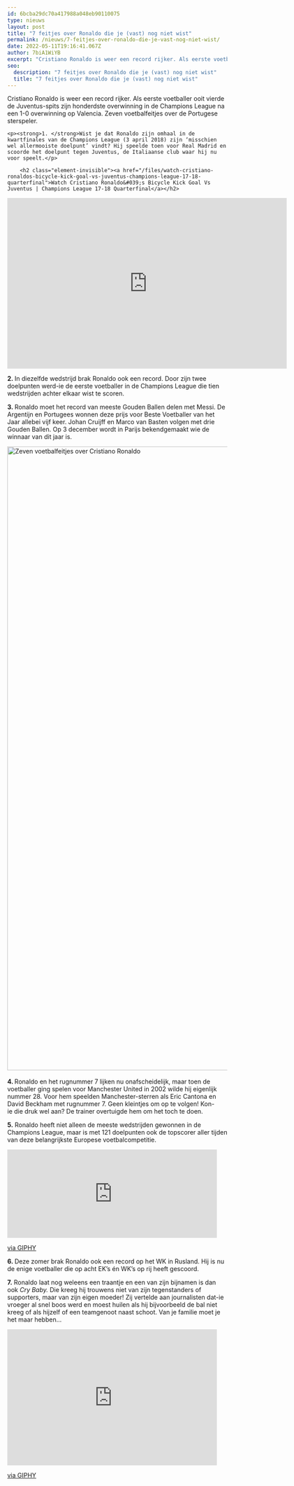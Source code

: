 ```yaml
---
id: 6bcba29dc70a417988a048eb90110075
type: nieuws
layout: post
title: "7 feitjes over Ronaldo die je (vast) nog niet wist"
permalink: /nieuws/7-feitjes-over-ronaldo-die-je-vast-nog-niet-wist/
date: 2022-05-11T19:16:41.067Z
author: 7biA1WiYB
excerpt: "Cristiano Ronaldo is weer een record rijker. Als eerste voetballer ooit vierde de Juventus-spits zijn honderdste overwinning in de Champions League na een 1-0 overwinning op Valencia. Zeven voetbalfeitjes over de Portugese sterspeler.  "
seo:
  description: "7 feitjes over Ronaldo die je (vast) nog niet wist"
  title: "7 feitjes over Ronaldo die je (vast) nog niet wist"
---
```

Cristiano Ronaldo is weer een record rijker. Als eerste voetballer ooit vierde de Juventus-spits zijn honderdste overwinning in de Champions League na een 1-0 overwinning op Valencia. Zeven voetbalfeitjes over de Portugese sterspeler.  

    <p><strong>1. </strong>Wist je dat Ronaldo zijn omhaal in de kwartfinales van de Champions League (3 april 2018) zijn ‘misschien wel allermooiste doelpunt’ vindt? Hij speelde toen voor Real Madrid en scoorde het doelpunt tegen Juventus, de Italiaanse club waar hij nu voor speelt.</p>
<p><div class="media media-element-container media-default"><div id="file-535465" class="file file-video file-video-youtube">

        <h2 class="element-invisible"><a href="/files/watch-cristiano-ronaldos-bicycle-kick-goal-vs-juventus-champions-league-17-18-quarterfinal">Watch Cristiano Ronaldo&#039;s Bicycle Kick Goal Vs Juventus | Champions League 17-18 Quarterfinal</a></h2>
    
  
  <div class="content">
    <div class="media-youtube-video media-element file-default media-youtube-1">
  <iframe class="media-youtube-player" width="640" height="390" title="Watch Cristiano Ronaldo&#039;s Bicycle Kick Goal Vs Juventus | Champions League 17-18 Quarterfinal" src="https://www.youtube.com/embed/FFsPMhCMjjw?wmode=opaque&controls=" name="Watch Cristiano Ronaldo&#039;s Bicycle Kick Goal Vs Juventus | Champions League 17-18 Quarterfinal" frameborder="0" allowfullscreen="">Video van Watch Cristiano Ronaldo&amp;#039;s Bicycle Kick Goal Vs Juventus | Champions League 17-18 Quarterfinal</iframe>
</div>
  </div>

  
</div>
</div>
<p><strong>2. </strong>In diezelfde wedstrijd brak Ronaldo ook een record. Door zijn twee doelpunten werd-ie de eerste voetballer in de Champions League die tien wedstrijden achter elkaar wist te scoren.</p>
<p><strong>3. </strong>Ronaldo moet het record van meeste Gouden Ballen delen met Messi. De Argentijn en Portugees wonnen deze prijs voor Beste Voetballer van het Jaar allebei vijf keer. Johan Cruijff en Marco van Basten volgen met drie Gouden Ballen. Op 3 december wordt in Parijs bekendgemaakt wie de winnaar van dit jaar is.<br><div class="media media-element-container media-default"><div id="file-535467" class="file file-image file-image-jpeg">

        
  
  <div class="content">
    <img alt="Zeven voetbalfeitjes over Cristiano Ronaldo" title="Foto AFP" height="1426" width="2139" class="media-element file-default" data-delta="3" src="https://original.sevendays.nl/sites/default/files/AFP-54714238_0.jpg">  </div>

  
</div>
</div><br><strong>4.</strong><strong> </strong>Ronaldo en het rugnummer 7 lijken nu onafscheidelijk, maar toen de voetballer ging spelen voor Manchester United in 2002 wilde hij eigenlijk nummer 28. Voor hem speelden Manchester-sterren als Eric Cantona en David Beckham met rugnummer 7. Geen kleintjes om op te volgen! Kon-ie die druk wel aan? De trainer overtuigde hem om het toch te doen. 
<p><p><strong>5.</strong> Ronaldo heeft niet alleen de meeste wedstrijden gewonnen in de Champions League, maar is met 121 doelpunten ook de topscorer aller tijden van deze belangrijkste Europese voetbalcompetitie.</p>
<p><iframe allowfullscreen="" class="giphy-embed" frameborder="0" height="202" src="https://giphy.com/embed/9xfE5nWDboVBm" width="480"></iframe></p>
<p><a href="https://giphy.com/gifs/cristiano-ronaldo-marcelo-james-rodrguez-9xfE5nWDboVBm">via GIPHY</a></p>
<p></p><p><strong>6. </strong>Deze zomer brak Ronaldo ook een record op het WK in Rusland. Hij is nu de enige voetballer die op acht EK’s én WK’s op rij heeft gescoord.</p>
<p><strong>7.</strong> Ronaldo laat nog weleens een traantje en een van zijn bijnamen is dan ook <em>Cry Baby. </em>Die kreeg hij trouwens niet van zijn tegenstanders of supporters, maar van zijn eigen moeder! Zij vertelde aan journalisten dat-ie vroeger al snel boos werd en moest huilen als hij bijvoorbeeld de bal niet kreeg of als hijzelf of een teamgenoot naast schoot. Van je familie moet je het maar hebben...</p>
<p><iframe allowfullscreen="" class="giphy-embed" frameborder="0" height="311" src="https://giphy.com/embed/zcVOyJBHYZvX2" width="480"></iframe></p>
<p><a href="https://giphy.com/gifs/zcVOyJBHYZvX2">via GIPHY</a></p>  

